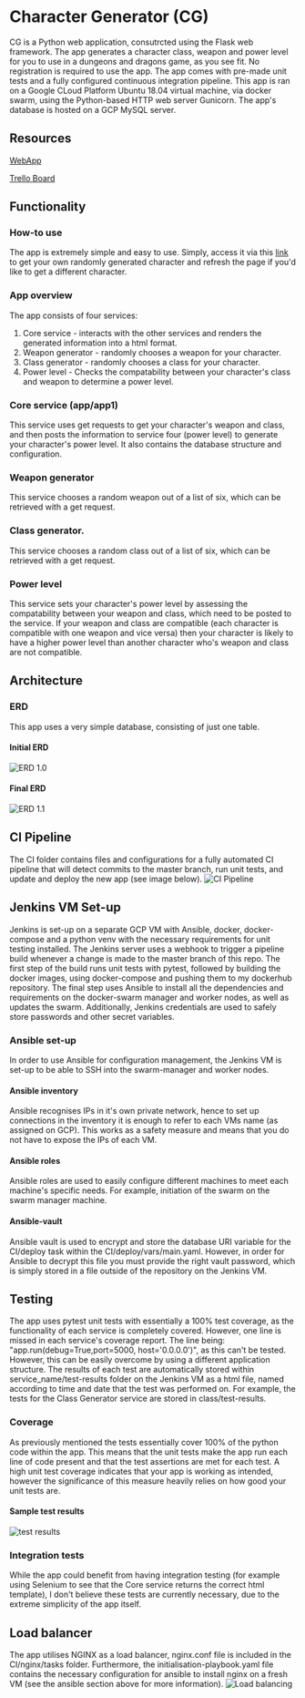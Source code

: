 # Character Generator (CG)

CG is a Python web application, consutrcted using the Flask web framework. The app generates a character class, weapon and power level for you to use in a dungeons and dragons game, as you see fit. No registration is required to use the app. The app comes with pre-made unit tests and a fully configured continuous integration pipeline.
This app is ran on a Google CLoud Platform Ubuntu 18.04 virtual machine, via docker swarm, using the Python-based HTTP web server Gunicorn.
The app's database is hosted on a GCP MySQL server.

## Resources
[WebApp](http://34.89.84.81/)

[Trello Board](https://trello.com/b/LAOKAzoo/character-generator)

## Functionality
### How-to use
The app is extremely simple and easy to use. Simply, access it via this [link](http://34.89.84.81/) to get your own randomly generated character and refresh the page if you'd like to get a different character.

### App overview
The app consists of four services:
1. Core service - interacts with the other services and renders the generated information into a html format.
2. Weapon generator - randomly chooses a weapon for your character.
3. Class generator - randomly chooses a class for your character.
4. Power level - Checks the compatability between your character's class and weapon to determine a power level.

### Core service (app/app1)
This service uses get requests to get your character's weapon and class, and then posts the information to service four (power level) to generate your character's power level. It also contains the database structure and configuration.

### Weapon generator
This service chooses a random weapon out of a list of six, which can be retrieved with a get request.

### Class generator.
This service chooses a random class out of a list of six, which can be retrieved with a get request.

### Power level
This service sets your character's power level by assessing the compatability between your weapon and class, which need to be posted to the service. If your weapon and class are compatible (each character is compatible with one weapon and vice versa) then your character is likely to have a higher power level than another character who's weapon and class are not compatible.

## Architecture
### ERD
This app uses a very simple database, consisting of just one table.
#### Initial ERD
![ERD 1.0](https://i.imgur.com/AD9C9ZY.png)
#### Final ERD
![ERD 1.1](https://i.imgur.com/2tcxQAH.jpg)

## CI Pipeline
The CI folder contains files and configurations for a fully automated CI pipeline that will detect commits to the master branch, run unit tests, and update and deploy the new app (see image below).
![CI Pipeline](https://i.imgur.com/ySTtrdf.png)

## Jenkins VM Set-up
Jenkins is set-up on a separate GCP VM with Ansible, docker, docker-compose and a python venv with the necessary requirements for unit testing installed.
The Jenkins server uses a webhook to trigger a pipeline build whenever a change is made to the master branch of this repo. The first step of the build runs unit tests with pytest, followed by building the docker images, using docker-compose and pushing them to my dockerhub repository. The final step uses Ansible to install all the dependencies and requirements on the docker-swarm manager and worker nodes, as well as updates the swarm.
Additionally, Jenkins credentials are used to safely store passwords and other secret variables.

### Ansible set-up
In order to use Ansible for configuration management, the Jenkins VM is set-up to be able to SSH into the swarm-manager and worker nodes. 
#### Ansible inventory
Ansible recognises IPs in it's own private network, hence to set up connections in the inventory it is enough to refer to each VMs name (as assigned on GCP). This works as a safety measure and means that you do not have to expose the IPs of each VM. 
#### Ansible roles
Ansible roles are used to easily configure different machines to meet each machine's specific needs. For example, initiation of the swarm on the swarm manager machine. 
#### Ansible-vault
Ansible vault is used to encrypt and store the database URI variable for the CI/deploy task within the CI/deploy/vars/main.yaml. However, in order for Ansible to decrypt this file you must provide the right vault password, which is simply stored in a file outside of the repository on the Jenkins VM.

## Testing
The app uses pytest unit tests with essentially a 100% test coverage, as the functionality of each service is completely covered. However, one line is missed in each service's coverage report. The line being: "app.run(debug=True,port=5000, host='0.0.0.0')", as this can't be tested. However, this can be easily overcome by using a different application structure. The results of each test are automatically stored within service_name/test-results folder on the Jenkins VM as a html file, named according to time and date that the test was performed on. For example, the tests for the Class Generator service are stored in class/test-results.

### Coverage
As previously mentioned the tests essentially cover 100% of the python code within the app. This means that the unit tests make the app run each line of code present and that the test assertions are met for each test. A high unit test coverage indicates that your app is working as intended, however the significance of this measure heavily relies on how good your unit tests are. 
#### Sample test results
![test results](https://i.imgur.com/cukwN5Q.png)

### Integration tests
While the app could benefit from having integration testing (for example using Selenium to see that the Core service returns the correct html template), I don't believe these tests are currently necessary, due to the extreme simplicity of the app itself.

## Load balancer
The app utilises NGINX as a load balancer, nginx.conf file is included in the CI/nginx/tasks folder. Furthermore, the initialisation-playbook.yaml file contains the necessary configuration for ansible to install nginx on a fresh VM (see the ansible section above for more information).
![Load balancing](https://i.imgur.com/wjcXVxu.png)




